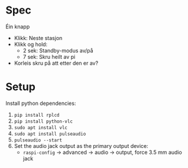 # Spec
Éin knapp
 - Klikk: Neste stasjon
 - Klikk og hold:
   - 2 sek: Standby-modus av/på
   - 7 sek: Skru heilt av pi
 - Korleis skru på att etter den er av?



# Setup
Install python dependencies:

 1. `pip install rplcd`
 2. `pip install python-vlc`
 3. `sudo apt install vlc`
 4. `sudo apt install pulseaudio`
 5. `pulseaudio --start`
 6. Set the audio jack output as the primary output device:
    - `raspi-config` -> advanced -> audio -> output, force 3.5 mm audio jack